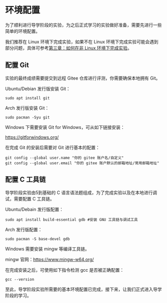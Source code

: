 # 环境配置

为了顺利进行导学阶段的实验，为之后正式学习的实验做好准备，需要先进行一些简单的环境配置。

我们推荐在 Linux 环境下完成实验，如果不在 Linux 环境下完成实验可能会遇到部分问题，具体可参考[第三章：如何在非 Linux 环境下完成实验](ch3/ch3-04.md)。

## 配置 Git

实验的最终成绩需要提交到远程 Gitee 仓库进行评测，你需要确保本地拥有 Git。

Ubuntu/Debian 发行版安装 Git：

```shell
sudo apt install git
```

Arch 发行版安装 Git：

```shell
sudo pacman -Syu git
```

Windows 下需要安装 Git for Windows，可从如下链接安装：

https://gitforwindows.org/

在完成 Git 的安装后需要对 Git 进行基本的配置：

```shell
git config --global user.name "你的 gitee 账户名/自定义"
git config --global user.email "你的 gitee 账户默认的邮箱地址/常用邮箱地址"
```



## 配置 C 工具链

导学阶段实验由5到基础的 C 语言语法题组成，为了完成实验以及在本地进行调试，需要配置 C 工具链。

Ubuntu/Debain 发行版配置：

```shell
sudo apt install build-essential gdb #安装 GNU 工具链与调试工具
```

Arch 发行版配置：

```shell
sudo pacman -S base-devel gdb 
```

Windows 需要安装 mingw 等编译工具链。

mingw 官网：https://www.mingw-w64.org/

在完成安装之后，可使用如下指令检测 gcc 是否被正确配置：

```shell
gcc --version
```



至此，导学阶段实验所需要的基本环境配置已完成，接下来，让我们正式进入导学阶段的学习。